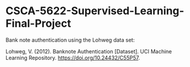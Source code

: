 # CSCA-5622-Supervised-Learning-Final-Project

Bank note authentication using the Lohweg data set:

Lohweg, V. (2012). Banknote Authentication [Dataset]. UCI Machine Learning Repository. https://doi.org/10.24432/C55P57.